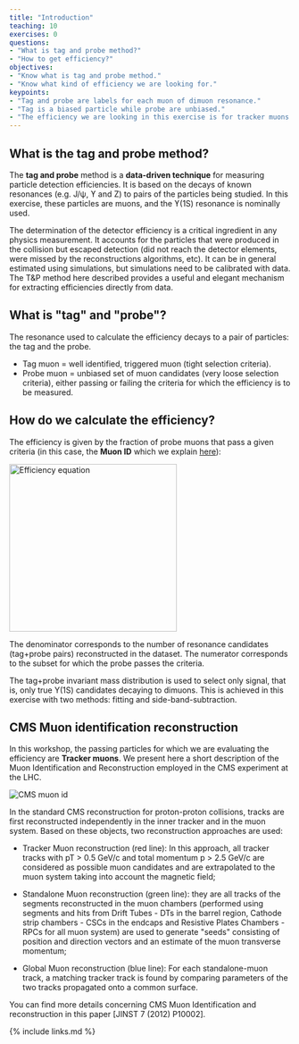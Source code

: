 ```yaml
---
title: "Introduction"
teaching: 10
exercises: 0
questions:
- "What is tag and probe method?"
- "How to get efficiency?"
objectives:
- "Know what is tag and probe method."
- "Know what kind of efficiency we are looking for."
keypoints:
- "Tag and probe are labels for each muon of dimuon resonance."
- "Tag is a biased particle while probe are unbiased."
- "The efficiency we are looking in this exercise is for tracker muons."
---
```


## What is the tag and probe method?

The **tag and probe** method is a **data-driven technique** for measuring particle detection efficiencies. It is based on the decays of known resonances (e.g. J/ψ, ϒ and Z) to pairs of the particles being studied. In this exercise, these particles are muons, and the ϒ(1S) resonance is nominally used.

The determination of the detector efficiency is a critical ingredient in any physics measurement. It accounts for the particles that were produced in the collision but escaped detection (did not reach the detector elements, were missed by the reconstructions algorithms, etc). It can be in general estimated using simulations, but simulations need to be calibrated with data. The T&P method here described provides a useful and elegant mechanism for extracting efficiencies directly from data.

## What is "tag" and "probe"?

The resonance used to calculate the efficiency decays to a pair of particles: the tag and the probe. 

* Tag muon = well identified, triggered muon (tight selection criteria).
* Probe muon = unbiased set of muon candidates (very loose selection criteria), either passing or failing the criteria for which the efficiency is to be measured.

## How do we calculate the efficiency?

The efficiency is given by the fraction of probe muons that pass a given criteria (in this case, the **Muon ID** which we explain [here](#cms-muon-identification-reconstruction)):

<img width="300px" src="../fig/efficiency.svg" alt="Efficiency equation">

The denominator corresponds to the number of resonance candidates (tag+probe pairs) reconstructed in the dataset. The numerator corresponds to the subset for which the probe passes the criteria. 

The tag+probe invariant mass distribution is used to select only signal, that is, only true Y(1S) candidates decaying to dimuons. This is achieved in this exercise with two methods: fitting and side-band-subtraction.

## CMS Muon identification reconstruction

In this workshop, the passing particles for which we are evaluating the efficiency are **Tracker muons**.  We present here a short description of the Muon Identification and Reconstruction employed in the CMS experiment at the LHC.

![CMS muon id](../fig/tracker_muon.png)

In the standard CMS reconstruction for proton-proton collisions, tracks are first reconstructed independently in the inner tracker and in the muon system. Based on these objects, two reconstruction approaches are used:

* Tracker Muon reconstruction (red line): In this approach, all tracker tracks with pT > 0.5 GeV/c and total momentum p > 2.5 GeV/c are considered as possible muon candidates and are extrapolated to the muon system taking into account the magnetic field;

* Standalone Muon reconstruction (green line): they are all tracks of the segments reconstructed in the muon chambers (performed using segments and hits from Drift Tubes - DTs in the barrel region, Cathode strip chambers - CSCs in the endcaps and Resistive Plates Chambers - RPCs for all muon system) are used to generate "seeds" consisting of position and direction vectors and an estimate of the muon transverse momentum;

* Global Muon reconstruction (blue line): For each standalone-muon track, a matching tracker track is found by comparing parameters of the two tracks propagated onto a common surface.

You can find more details concerning CMS Muon Identification and reconstruction in this paper [JINST 7 (2012) P10002].

{% include links.md %}
